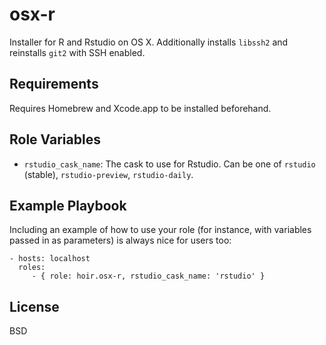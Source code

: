 osx-r
=====

Installer for R and Rstudio on OS X.  Additionally installs `libssh2` and reinstalls `git2` with SSH enabled.

Requirements
------------

Requires Homebrew and Xcode.app to be installed beforehand.

Role Variables
--------------

- `rstudio_cask_name`: The cask to use for Rstudio.  Can be one of `rstudio` (stable), `rstudio-preview`, `rstudio-daily`.

Example Playbook
----------------

Including an example of how to use your role (for instance, with variables passed in as parameters) is always nice for users too:

    - hosts: localhost
      roles:
         - { role: hoir.osx-r, rstudio_cask_name: 'rstudio' }

License
-------

BSD

